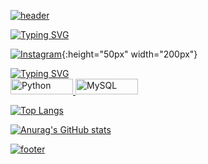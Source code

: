 [![header](https://capsule-render.vercel.app/api?type=venom&color=000000&height=200&section=header&text=심태욱&fontSize=30&fontColor=d9e1e8)](https://github.com/DDDDKo)

[![Typing SVG](https://readme-typing-svg.demolab.com?font=Fira+Code&pause=1000&color=FFFFFF&random=false&width=435&lines=My+SNS)](https://git.io/typing-svg)

[![Instagram](https://img.shields.io/badge/instagram-E4405F?style=instagram&logo=instagram&logoColor=white&color=000000)](https://www.instagram.com/rndox_99){:height="50px" width="200px"}



[![Typing SVG](https://readme-typing-svg.demolab.com?font=Fira+Code&pause=1000&color=FFFFFF&random=false&width=435&lines=Studying+Language)](https://git.io/typing-svg)  
<a href="https://www.python.org/" target="_blank">
  <img src="https://img.shields.io/badge/python-3776AB?style=instagram&logo=python&logoColor=white&color=000000" alt="Python" style="width: 100px; height: 25px;"/>
</a>
<a href="https://www.mysql.com/" target="_blank">
  <img src="https://img.shields.io/badge/mysql-E4405F?style=instagram&logo=mysql&logoColor=white&color=000000" alt="MySQL" style="width: 100px; height: 25px;"/>
</a>

[![Top Langs](https://github-readme-stats.vercel.app/api/top-langs/?username=DDDDKo)](https://github.com/DDDDKo)

[![Anurag's GitHub stats](https://github-readme-stats.vercel.app/api?username=DDDDKo&show_icons=true&theme=graywhite)](https://github.com/DDDDKo)

[![footer](https://capsule-render.vercel.app/api?&type=waving&color=000000)](https://github.com/DDDDKo)
